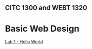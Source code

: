 ## CITC 1300 and WEBT 1320
<h1>Basic Web Design</h1>

<a href="lab 1/index.html" target="_blank">Lab 1 - Hello World</a>